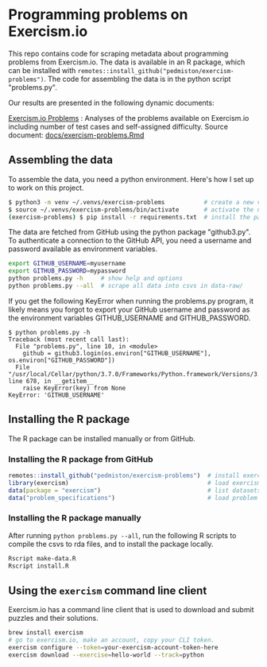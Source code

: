 # Programming problems on Exercism.io

This repo contains code for scraping metadata about programming problems from Exercism.io.
The data is available in an R package, which can be installed with `remotes::install_github("pedmiston/exercism-problems")`.
The code for assembling the data is in the python script "problems.py".

Our results are presented in the following dynamic documents:

[Exercism.io Problems](docs/exercism-problems.md)
:   Analyses of the problems available on Exercism.io including number of test cases and self-assigned difficulty. Source document: [docs/exercism-problems.Rmd](docs/exercism-problems.Rmd)

## Assembling the data

To assemble the data, you need a python environment. Here's how I set up to work on this project.

```bash
$ python3 -m venv ~/.venvs/exercism-problems           # create a new venv named "exercism-problems"
$ source ~/.venvs/exercism-problems/bin/activate       # activate the newly created venv
(exercism-problems) $ pip install -r requirements.txt  # install the packages required for this project
```

The data are fetched from GitHub using the python package "github3.py". To authenticate
a connection to the GitHub API, you need a username and password available as environment
variables.

```bash
export GITHUB_USERNAME=myusername
export GITHUB_PASSWORD=mypassword
python problems.py -h     # show help and options
python problems.py --all  # scrape all data into csvs in data-raw/
```

If you get the following KeyError when running the problems.py program,
it likely means you forgot to export your GitHub username and password
as the environment variables GITHUB_USERNAME and GITHUB_PASSWORD.

```
$ python problems.py -h
Traceback (most recent call last):
  File "problems.py", line 10, in <module>
    github = github3.login(os.environ["GITHUB_USERNAME"], os.environ["GITHUB_PASSWORD"])
  File "/usr/local/Cellar/python/3.7.0/Frameworks/Python.framework/Versions/3.7/lib/python3.7/os.py", line 678, in __getitem__
    raise KeyError(key) from None
KeyError: 'GITHUB_USERNAME'
```

## Installing the R package

The R package can be installed manually or from GitHub.

### Installing the R package from GitHub

```R
remotes::install_github("pedmiston/exercism-problems")  # install exercism R package
library(exercism)                                       # load exercism R package
data(package = "exercism")                              # list datasets
data("problem_specifications")                          # load problem specifications
```

### Installing the R package manually

After running `python problems.py --all`, run the following
R scripts to compile the csvs to rda files, and to install
the package locally.

```bash
Rscript make-data.R
Rscript install.R
```

## Using the `exercism` command line client

Exercism.io has a command line client that is used to download and submit
puzzles and their solutions.

```bash
brew install exercism
# go to exercism.io, make an account, copy your CLI token.
exercism configure --token=your-exercism-account-token-here
exercism download --exercise=hello-world --track=python
```
